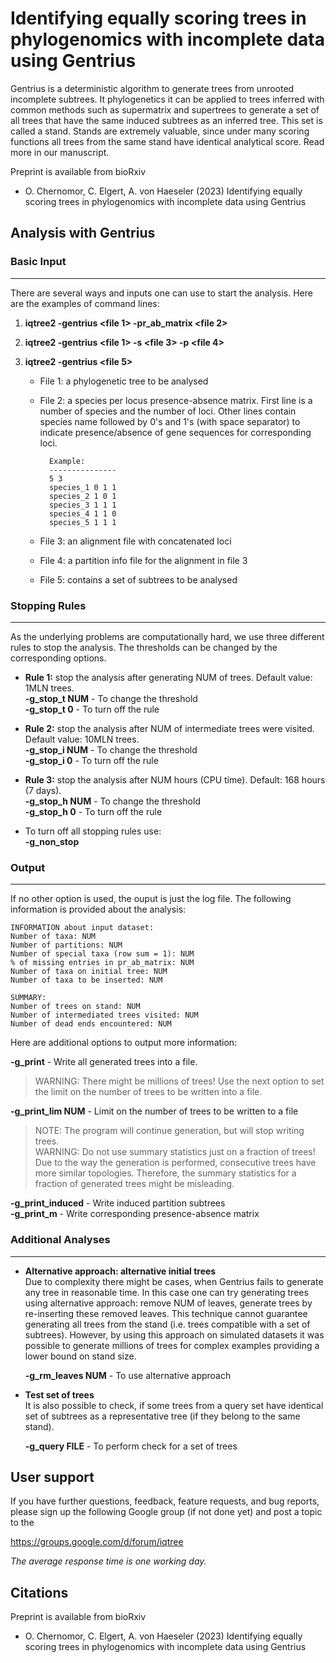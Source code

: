 Identifying equally scoring trees in phylogenomics with incomplete data using Gentrius
=======

Gentrius is a deterministic algorithm to generate trees from unrooted incomplete subtrees. It phylogenetics it can be applied to trees inferred with common methods such as supermatrix and supertrees to generate a set of all trees that have the same induced subtrees as an inferred tree. This set is called a stand. Stands are extremely valuable, since under many scoring functions all trees from the same stand have identical analytical score. Read more in our manuscript.

Preprint is available from bioRxiv
* O. Chernomor, C. Elgert, A. von Haeseler (2023) Identifying equally scoring trees in phylogenomics with incomplete data using Gentrius

Analysis with Gentrius
-----------------------
### Basic Input
-----
There are several ways and inputs one can use to start the analysis. Here are the examples of command lines:

1.  __iqtree2 -gentrius <file 1> -pr_ab_matrix <file 2>__
2.  __iqtree2 -gentrius <file 1> -s <file 3> -p <file 4>__
3.  __iqtree2 -gentrius <file 5>__

    - File 1: a phylogenetic tree to be analysed

    - File 2: a species per locus presence-absence matrix. First line is a number of species and the number of loci. Other lines contain species name followed by 0's and 1's (with space separator) to indicate presence/absence of gene sequences for corresponding loci. 

            Example: 
            ---------------
            5 3  
            species_1 0 1 1  
            species_2 1 0 1  
            species_3 1 1 1  
            species_4 1 1 0  
            species_5 1 1 1  

    - File 3: an alignment file with concatenated loci
    - File 4: a partition info file for the alignment in file 3
    - File 5: contains a set of subtrees to be analysed

### Stopping Rules
-----
As the underlying problems are computationally hard, we use three different rules to stop the analysis. The thresholds can be changed by the corresponding options.

- __Rule 1:__ stop the analysis after generating NUM of trees. Default value: 1MLN trees.   
         __-g_stop_t NUM__  - To change the threshold  
         __-g_stop_t 0__  - To turn off the rule  

- __Rule 2:__ stop the analysis after NUM of intermediate trees were visited. Default value: 10MLN trees.       
         __-g_stop_i NUM__  - To change the threshold  
         __-g_stop_i 0__  - To turn off the rule  

- __Rule 3:__ stop the analysis after NUM hours (CPU time). Default: 168 hours (7 days).   
         __-g_stop_h NUM__  - To change the threshold  
         __-g_stop_h 0__  - To turn off the rule  

- To turn off all stopping rules use:  
         __-g_non_stop__ 


### Output
-----
If no other option is used, the ouput is just the log file. The following information is provided about the analysis:

    INFORMATION about input dataset:  
    Number of taxa: NUM  
    Number of partitions: NUM  
    Number of special taxa (row sum = 1): NUM  
    % of missing entries in pr_ab_matrix: NUM  
    Number of taxa on initial tree: NUM  
    Number of taxa to be inserted: NUM  

    SUMMARY:  
    Number of trees on stand: NUM  
    Number of intermediated trees visited: NUM  
    Number of dead ends encountered: NUM  


Here are additional options to output more information:

__-g_print__    - Write all generated trees into a file.  
>WARNING: There might be millions of trees! Use the next option to set the limit on the number of trees to be written into a file.  

__-g_print_lim NUM__  - Limit on the number of trees to be written to a file  
>NOTE: The program will continue generation, but will stop writing trees.  
>WARNING: Do not use summary statistics just on a fraction of trees! Due to the way the generation is performed, consecutive trees have more similar topologies. Therefore, the summary statistics for a fraction of generated trees might be misleading.

__-g_print_induced__  - Write induced partition subtrees  
__-g_print_m__ - Write corresponding presence-absence matrix  


### Additional Analyses
-----

* __Alternative approach: alternative initial trees__   
Due to complexity there might be cases, when Gentrius fails to generate any tree in reasonable time. In this case one can try generating trees using alternative approach: remove NUM of leaves, generate trees by re-inserting these removed leaves. This technique cannot guarantee generating all trees from the stand (i.e. trees compatible with a set of subtrees). However, by using this approach on simulated datasets it was possible to generate millions of trees for complex examples providing a lower bound on stand size.

    __-g_rm_leaves NUM__   - To use alternative approach

* __Test set of trees__   
It is also possible to check, if some trees from a query set have identical set of subtrees as a representative tree (if they belong to the same stand). 

    __-g_query FILE__  - To perform check for a set of trees


User support
------------
If you have further questions, feedback, feature requests, and bug reports, please sign up the following Google group (if not done yet) and post a topic to the 

<https://groups.google.com/d/forum/iqtree>

_The average response time is one working day._

Citations
---------
Preprint is available from bioRxiv
* O. Chernomor, C. Elgert, A. von Haeseler (2023) Identifying equally scoring trees in phylogenomics with incomplete data using Gentrius
